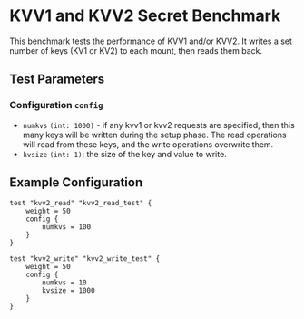 # KVV1 and KVV2 Secret Benchmark

This benchmark tests the performance of KVV1 and/or KVV2.  It writes a set number of keys (KV1 or KV2) to each mount, then reads them back.

## Test Parameters

### Configuration `config`

- `numkvs` `(int: 1000)` - if any kvv1 or kvv2 requests are specified,
then this many keys will be written during the setup phase.  The read operations
will read from these keys, and the write operations overwrite them.
- `kvsize` `(int: 1)`:  the size of the key and value to write.

## Example Configuration

```hcl
test "kvv2_read" "kvv2_read_test" {
    weight = 50
    config {
        numkvs = 100
    }
}

test "kvv2_write" "kvv2_write_test" {
    weight = 50
    config {
        numkvs = 10
        kvsize = 1000
    }
}
```
